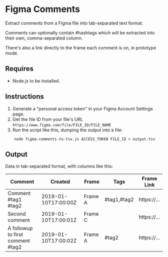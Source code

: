 # Figma Comments

Extract comments from a Figma file into tab-separated text format.

Comments can optionally contain #hashtags which will be extracted into their own, comma-separated column.

There's also a link directly to the frame each comment is on, in prototype mode.

## Requires

* Node.js to be installed.

## Instructions

1. Generate a "personal access token" in your Figma Account Settings page.
2. Get the file ID from your file's URL `https://www.figma.com/file/FILE_ID/FILE_NAME`
3. Run the script like this, dumping the output into a file:
```
    node figma-comments-to-tsv.js ACCESS_TOKEN FILE_ID > output.tsv
```

## Output

Data in tab-separated format, with columns like this:

| Comment                            | Created              | Frame   | Tags        | Frame Link  |
| -----------------------------------|----------------------|---------|-------------|-------------|
| Comment #tag1 #tag2                | 2019-01-10T17:00:00Z | Frame A | #tag1,#tag2 | https://... |
| Second comment                     | 2019-01-10T17:00:01Z | Frame C |             | https://... |
| A followup to first comment #tag2  | 2019-01-10T17:00:02Z | Frame A | #tag2       | https://... |